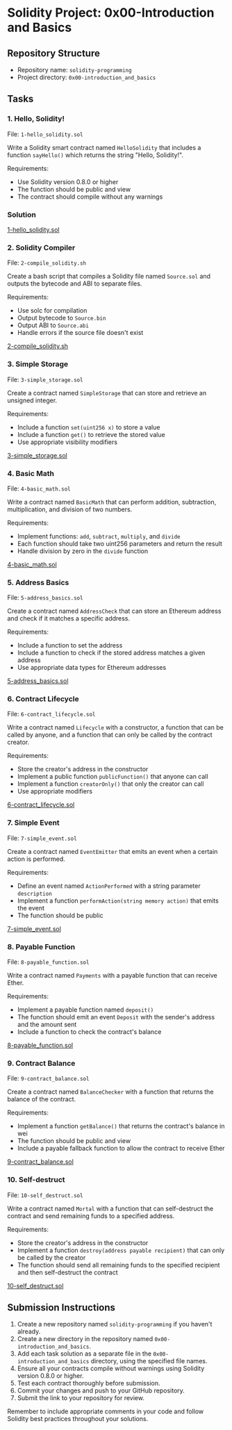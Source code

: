 # Solidity Project: 0x00-Introduction and Basics

## Repository Structure
- Repository name: `solidity-programming`
- Project directory: `0x00-introduction_and_basics`

## Tasks

### 1. Hello, Solidity!
File: `1-hello_solidity.sol`

Write a Solidity smart contract named `HelloSolidity` that includes a function `sayHello()` which returns the string "Hello, Solidity!".

Requirements:
- Use Solidity version 0.8.0 or higher
- The function should be public and view
- The contract should compile without any warnings

### Solution
[1-hello_solidity.sol](#)

### 2. Solidity Compiler
File: `2-compile_solidity.sh`

Create a bash script that compiles a Solidity file named `Source.sol` and outputs the bytecode and ABI to separate files.

Requirements:
- Use solc for compilation
- Output bytecode to `Source.bin`
- Output ABI to `Source.abi`
- Handle errors if the source file doesn't exist

[2-compile_solidity.sh](#)

### 3. Simple Storage 
File: `3-simple_storage.sol`

Create a contract named `SimpleStorage` that can store and retrieve an unsigned integer.

Requirements:
- Include a function `set(uint256 x)` to store a value
- Include a function `get()` to retrieve the stored value
- Use appropriate visibility modifiers

[3-simple_storage.sol](#)

### 4. Basic Math
File: `4-basic_math.sol`

Write a contract named `BasicMath` that can perform addition, subtraction, multiplication, and division of two numbers.

Requirements:
- Implement functions: `add`, `subtract`, `multiply`, and `divide`
- Each function should take two uint256 parameters and return the result
- Handle division by zero in the `divide` function

[4-basic_math.sol](#)

### 5. Address Basics
File: `5-address_basics.sol`

Create a contract named `AddressCheck` that can store an Ethereum address and check if it matches a specific address.

Requirements:
- Include a function to set the address
- Include a function to check if the stored address matches a given address
- Use appropriate data types for Ethereum addresses

[5-address_basics.sol](#)

### 6. Contract Lifecycle
File: `6-contract_lifecycle.sol`

Write a contract named `Lifecycle` with a constructor, a function that can be called by anyone, and a function that can only be called by the contract creator.

Requirements:
- Store the creator's address in the constructor
- Implement a public function `publicFunction()` that anyone can call
- Implement a function `creatorOnly()` that only the creator can call
- Use appropriate modifiers

[6-contract_lifecycle.sol](#)

### 7. Simple Event
File: `7-simple_event.sol`

Create a contract named `EventEmitter` that emits an event when a certain action is performed.

Requirements:
- Define an event named `ActionPerformed` with a string parameter `description`
- Implement a function `performAction(string memory action)` that emits the event
- The function should be public

[7-simple_event.sol](#)

### 8. Payable Function
File: `8-payable_function.sol`

Write a contract named `Payments` with a payable function that can receive Ether.

Requirements:
- Implement a payable function named `deposit()`
- The function should emit an event `Deposit` with the sender's address and the amount sent
- Include a function to check the contract's balance

[8-payable_function.sol](#)

### 9. Contract Balance
File: `9-contract_balance.sol`

Create a contract named `BalanceChecker` with a function that returns the balance of the contract.

Requirements:
- Implement a function `getBalance()` that returns the contract's balance in wei
- The function should be public and view
- Include a payable fallback function to allow the contract to receive Ether

[9-contract_balance.sol](#)

### 10. Self-destruct
File: `10-self_destruct.sol`

Write a contract named `Mortal` with a function that can self-destruct the contract and send remaining funds to a specified address.

Requirements:
- Store the creator's address in the constructor
- Implement a function `destroy(address payable recipient)` that can only be called by the creator
- The function should send all remaining funds to the specified recipient and then self-destruct the contract

[10-self_destruct.sol](#)

## Submission Instructions

1. Create a new repository named `solidity-programming` if you haven't already.
2. Create a new directory in the repository named `0x00-introduction_and_basics`.
3. Add each task solution as a separate file in the `0x00-introduction_and_basics` directory, using the specified file names.
4. Ensure all your contracts compile without warnings using Solidity version 0.8.0 or higher.
5. Test each contract thoroughly before submission.
6. Commit your changes and push to your GitHub repository.
7. Submit the link to your repository for review.

Remember to include appropriate comments in your code and follow Solidity best practices throughout your solutions.
